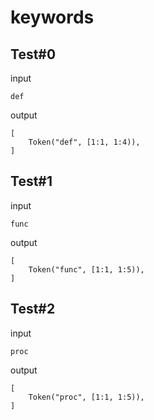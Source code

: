 # keywords

## Test#0

input

```husky
def
```

output

```husky
[
    Token("def", [1:1, 1:4)),
]
```

## Test#1

input

```husky
func
```

output

```husky
[
    Token("func", [1:1, 1:5)),
]
```

## Test#2

input

```husky
proc
```

output

```husky
[
    Token("proc", [1:1, 1:5)),
]
```
